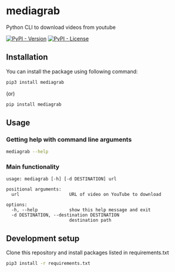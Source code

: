 # mediagrab
Python CLI to download videos from youtube

[![PyPI - Version](https://img.shields.io/pypi/v/mediagrab)](https://pypi.org/project/mediagrab/0.0.7)
[![PyPI - License](https://img.shields.io/pypi/l/mediagrab)](LICENSE)

## Installation
You can install the package using following command:
```sh
pip3 install mediagrab
```
(or)
```sh
pip install mediagrab
```

## Usage

### Getting help with command line arguments
```sh
mediagrab --help
```

### Main functionality
```
usage: mediagrab [-h] [-d DESTINATION] url

positional arguments:
  url                   URL of video on YouTube to download

options:
  -h, --help            show this help message and exit
  -d DESTINATION, --destination DESTINATION
                        destination path
```

## Development setup
Clone this repository and install packages listed in requirements.txt
```sh
pip3 install -r requirements.txt
```